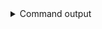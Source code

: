 
<details>
<summary>Command output</summary>

```sh

echo '{"message": "hello world"}' | \
    kafka-console-producer \
        --bootstrap-server localhost:6969 \
        --producer.config teamA-sa.properties \
        --topic topic-duplicate

```

</details>
      
